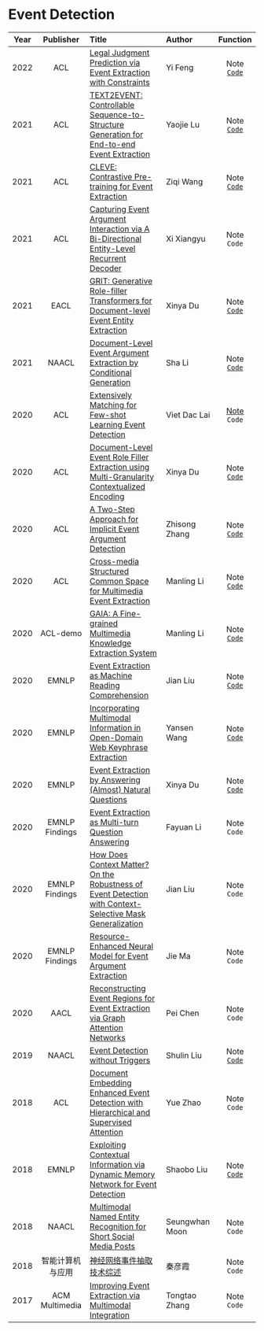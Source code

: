 # Event Detection

| Year | Publisher | Title | Author | Function |
| :-: | :-: | :- | :- | :-: |
| 2022 | ACL | [Legal Judgment Prediction via Event Extraction with Constraints](https://aclanthology.org/2022.acl-long.48/) | Yi Feng | Note <br> [`Code`](https://github.com/wapay/epm) |
| 2021 | ACL | [TEXT2EVENT: Controllable Sequence-to-Structure Generation for End-to-end Event Extraction](https://aclanthology.org/2021.acl-long.217/) | Yaojie Lu | Note <br> [`Code`](https://github.com/luyaojie/text2event) |
| 2021 | ACL | [CLEVE: Contrastive Pre-training for Event Extraction](https://aclanthology.org/2021.acl-long.491/) | Ziqi Wang | Note <br> [`Code`](https://github.com/THU-KEG/CLEVE) |
| 2021 | ACL | [Capturing Event Argument Interaction via A Bi-Directional Entity-Level Recurrent Decoder](https://aclanthology.org/2021.acl-long.18/) | Xi Xiangyu | Note <br> `Code` |
| 2021 | EACL | [GRIT: Generative Role-filler Transformers for Document-level Event Entity Extraction](https://aclanthology.org/2021.eacl-main.52/) | Xinya Du | Note <br> [`Code`](https://github.com/xinyadu/grit_doc_event_entity) |
| 2021 | NAACL | [Document-Level Event Argument Extraction by Conditional Generation](https://www.aclweb.org/anthology/2021.naacl-main.69/) | Sha Li | Note <br> [`Code`](https://github.com/raspberryice/gen-arg) |
| 2020 | ACL | [Extensively Matching for Few-shot Learning Event Detection](https://www.aclweb.org/anthology/2020.nuse-1.5/) | Viet Dac Lai | [Note](https://zhevent.github.io/2020/10/09/few-shot-learning-event-detection/) <br> `Code` |
| 2020 | ACL | [Document-Level Event Role Filler Extraction using Multi-Granularity Contextualized Encoding](https://aclanthology.org/2020.acl-main.714/) | Xinya Du | Note <br> [`Code`](https://github.com/xinyadu/doc_event_role) |
| 2020 | ACL | [A Two-Step Approach for Implicit Event Argument Detection](https://aclanthology.org/2020.acl-main.667/) | Zhisong Zhang | Note <br> [`Code`](https://github.com/zzsfornlp/zmsp) |
| 2020 | ACL | [Cross-media Structured Common Space for Multimedia Event Extraction](https://www.aclweb.org/anthology/2020.acl-main.230/) | Manling Li | Note <br> [`Code`](https://github.com/limanling/m2e2) |
| 2020 | ACL-demo | [GAIA: A Fine-grained Multimedia Knowledge Extraction System](https://www.aclweb.org/anthology/2020.acl-demos.11/) | Manling Li | Note <br> [`Code`](https://github.com/GAIA-AIDA) |
| 2020 | EMNLP | [Event Extraction as Machine Reading Comprehension](https://aclanthology.org/2020.emnlp-main.128/) | Jian Liu | Note <br> [`Code`](https://github.com/jianliu-ml/EEasMRC) |
| 2020 | EMNLP | [Incorporating Multimodal Information in Open-Domain Web Keyphrase Extraction](https://www.aclweb.org/anthology/2020.emnlp-main.140/) | Yansen Wang | Note <br> [`Code`](https://github.com/victorywys/SMART-KPE) |
| 2020 | EMNLP | [Event Extraction by Answering (Almost) Natural Questions](https://aclanthology.org/2020.emnlp-main.49/) | Xinya Du | Note <br> [`Code`](https://github.com/xinyadu/eeqa) |
| 2020 | EMNLP Findings | [Event Extraction as Multi-turn Question Answering](https://aclanthology.org/2020.findings-emnlp.73/) | Fayuan Li | Note <br> `Code` |
| 2020 | EMNLP Findings | [How Does Context Matter? On the Robustness of Event Detection with Context-Selective Mask Generalization](https://aclanthology.org/2020.findings-emnlp.229/) | Jian Liu | Note <br> `Code` |
| 2020 | EMNLP Findings | [Resource-Enhanced Neural Model for Event Argument Extraction](https://aclanthology.org/2020.findings-emnlp.318/) | Jie Ma | Note <br> `Code` |
| 2020 | AACL | [Reconstructing Event Regions for Event Extraction via Graph Attention Networks](https://aclanthology.org/2020.aacl-main.81/) | Pei Chen | Note <br> `Code` |
| 2019 | NAACL | [Event Detection without Triggers](https://www.aclweb.org/anthology/N19-1080/) | Shulin Liu | Note <br> [`Code`](https://github.com/liushulinle/event_detection_without_triggers) |
| 2018 | ACL | [Document Embedding Enhanced Event Detection with Hierarchical and Supervised Attention](https://aclanthology.org/P18-2066/) | Yue Zhao | Note <br> `Code` |
| 2018 | EMNLP | [Exploiting Contextual Information via Dynamic Memory Network for Event Detection](https://aclanthology.org/D18-1127/) | Shaobo Liu | Note <br> [`Code`](https://github.com/AveryLiu/TD-DMN) |
| 2018 | NAACL | [Multimodal Named Entity Recognition for Short Social Media Posts](https://www.aclweb.org/anthology/N18-1078/) | Seungwhan Moon| Note <br> `Code` |
| 2018 | 智能计算机与应用 | [神经网络事件抽取技术综述](http://www.cnki.com.cn/Article/CJFDTotal-DLXZ201803002.htm) | 秦彦霞 | Note <br> `Code` |
| 2017 | ACM Multimedia | [Improving Event Extraction via Multimodal Integration](https://dl.acm.org/doi/10.1145/3123266.3123294) | Tongtao Zhang | Note <br> `Code` |

